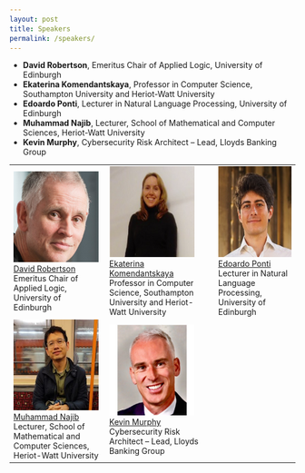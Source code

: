 ```yaml
---
layout: post
title: Speakers
permalink: /speakers/
---
```




- **David Robertson**, Emeritus Chair of Applied Logic, University of Edinburgh
- **Ekaterina Komendantskaya**, Professor in Computer Science, Southampton University and Heriot-Watt University
- **Edoardo Ponti**, Lecturer in Natural Language Processing, University of Edinburgh
- **Muhammad Najib**, Lecturer, School of Mathematical and Computer Sciences, Heriot-Watt University
- **Kevin Murphy**, Cybersecurity Risk Architect – Lead, Lloyds Banking Group

<table>
  <tr>
    <td> 
      <img src="https://github.com/ed-nesy/ed-nesy.github.io/blob/main/images/David_Robertson.jpg?raw=true"  alt="1" width = 150px height = 160px ><br />
      <a href="https://www.linkedin.com/in/dave-robertson-9aab0a13/">David Robertson</a><br />
      Emeritus Chair of Applied Logic, University of Edinburgh
    </td>
    <td> 
      <img src="https://github.com/ed-nesy/ed-nesy.github.io/blob/main/images/Ekaterina_Komendantskaya.png?raw=true"  alt="1" width = 150px height = 160px ><br />
      <a href="https://www.macs.hw.ac.uk/~ek19/">Ekaterina Komendantskaya</a><br />
      Professor in Computer Science, Southampton University and Heriot-Watt University
    </td>
     <td> 
      <img src="https://github.com/ed-nesy/ed-nesy.github.io/blob/main/images/Edoardo_Ponti.jpeg?raw=true"  alt="1" width = 150px height = 160px ><br />
      <a href="https://ducdauge.github.io/">Edoardo Ponti</a><br />
      Lecturer in Natural Language Processing, University of Edinburgh
    </td>
  </tr> 
  <tr>
    <td> 
      <img src="https://github.com/ed-nesy/ed-nesy.github.io/blob/main/images/Muhammad_Najib.jpg?raw=true"  alt="1" width = 150px height = 160px ><br />
      <a href="https://valvestate.github.io/">Muhammad Najib</a><br />
      Lecturer, School of Mathematical and Computer Sciences, Heriot-Watt University
    </td>
    <td> 
      <img src="https://github.com/ed-nesy/ed-nesy.github.io/blob/main/images/Kevin_Murphy.jpg?raw=true"  alt="1" width = 150px height = 160px ><br />
      <a href="https://www.linkedin.com/in/kevin-murphy-llb-dip-pslm-cipm-7b923b21/">Kevin Murphy</a><br />
      Cybersecurity Risk Architect – Lead, Lloyds Banking Group
    </td>
  </tr> 
</table>

<!--
<table>
  <tr>
    <td> 
      <img src="https://github.com/ed-nesy/2025/blob/main/images/Su_Lin_Blodgett.jpg?raw=true"  alt="1" width = 150px height = 160px ><br />
      <a href="https://sblodgett.github.io/">Su Lin Blodgett</a><br />
      Microsoft Research
    </td>
    <td> 
      <img src="https://github.com/ed-nesy/2025/blob/main/images/zuo.png?raw=true"  alt="1" width = 150px height = 160px ><br />
      <a href="https://sites.google.com/view/songzuo">Song Zuo</a><br />
      Google Research
    </td>
     <td> 
      <img src="https://github.com/ed-nesy/2025/blob/main/images/Maziar-c.png?raw=true"  alt="1" width = 150px height = 160px ><br />
      <a href="https://maziarg.github.io/">Maziar Gomrokchi</a><br />
      Elementera
    </td>
  </tr> 
  <tr>
    <td> 
      <img src="https://github.com/ed-nesy/2025/blob/main/images/Rishabh_pic2.jpg?raw=true"  alt="1" width = 150px height = 160px ><br />
      <a href="https://rishabhmehrotra.com/">Rishabh Mehrotra</a><br />
      Sourcegraph
    </td>
    <td> 
      <img src="https://github.com/ed-nesy/2025/blob/main/images/olivier.png?raw=true"  alt="1" width = 150px height = 160px ><br />
      <a href="https://olivierjeunen.github.io/">Olivier Jeunen</a><br />
      ShareChat
    </td>
  </tr> 
</table>
-->
